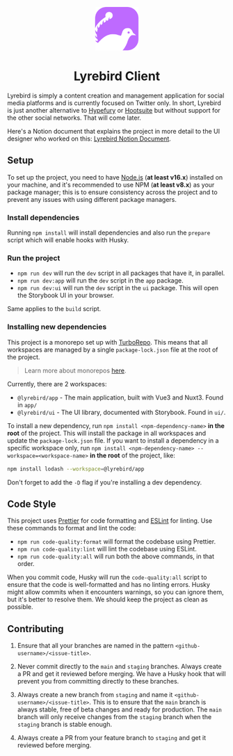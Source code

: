 <p align="center">
   <a href="https://lyre-bird.app">
      <img src="./app/public/lyrebird-logo.svg" width="100" alt="Lyrebird logo" style="margin: 0 auto;" />
   </a>
</p>

<h1 align="center">Lyrebird Client</h1>

Lyrebird is simply a content creation and management application for social media platforms and is currently focused on
Twitter only. In short, Lyrebird is just another alternative to [Hypefury](https://hypefury.com) or
[Hootsuite](https://hootsuite.com) but without support for the other social networks. That will come later.

Here's a Notion document that explains the project in more detail to the UI designer who worked on
this: [Lyrebird Notion Document](https://www.notion.so/gyen/Lyrebird-A-Twitter-Content-Management-Software-6808d851058745099b444e52e6aa1471).

## Setup

To set up the project, you need to have [Node.js](https://nodejs.org/en/) (**at least v16.x**) installed on your
machine, and it's recommended to use NPM (**at least v8.x**) as your package manager; this is to ensure consistency
across the project and to prevent any issues with using different package managers.

### Install dependencies

Running `npm install` will install dependencies and also run the `prepare` script which will enable hooks with Husky.

### Run the project

- `npm run dev` will run the `dev` script in all packages that have it, in parallel.
- `npm run dev:app` will run the `dev` script in the `app` package.
- `npm run dev:ui` will run the `dev` script in the `ui` package. This will open the Storybook UI in your browser.

Same applies to the `build` script.

### Installing new dependencies

This project is a monorepo set up with [TurboRepo](https://turbo.build/repo). This means that all workspaces are managed
by a single `package-lock.json` file at the root of the project.

> Learn more about monorepos [here](https://turbo.build/repo/docs/handbook/what-is-a-monorepo).

Currently, there are 2 workspaces:

- `@lyrebird/app` - The main application, built with Vue3 and Nuxt3. Found in `app/`
- `@lyrebird/ui` - The UI library, documented with Storybook. Found in `ui/`.

To install a new dependency, run `npm install <npm-dependency-name>` **in the root** of the project. This will install
the package in all workspaces and update the `package-lock.json` file. If you want to install a dependency in a specific
workspace only, run `npm install <npm-dependency-name> --workspace=<workspace-name>` **in the root** of the project,
like:

```bash
npm install lodash --workspace=@lyrebird/app
```

Don't forget to add the `-D` flag if you're installing a dev dependency.

## Code Style

This project uses [Prettier](https://prettier.io/) for code formatting and [ESLint](https://eslint.org/) for linting.
Use these commands to format and lint the code:

- `npm run code-quality:format` will format the codebase using Prettier.
- `npm run code-quality:lint` will lint the codebase using ESLint.
- `npm run code-quality:all` will run both the above commands, in that order.

When you commit code, Husky will run the `code-quality:all` script to ensure that the code is well-formatted and has no
linting errors. Husky might allow commits when it encounters warnings, so you can ignore them, but it's better to resolve
them. We should keep the project as clean as possible.

## Contributing

1. Ensure that all your branches are named in the pattern `<github-username>/<issue-title>`.

2. Never commit directly to the `main` and `staging` branches. Always create a PR and get it reviewed before merging. We
   have a Husky hook that will prevent you from committing directly to these branches.

3. Always create a new branch from `staging` and name it `<github-username>/<issue-title>`. This is to ensure that
   the `main` branch is always stable, free of beta changes and ready for production. The `main` branch will only
   receive changes from the `staging` branch when the `staging` branch is stable enough.

4. Always create a PR from your feature branch to `staging` and get it reviewed before merging.
